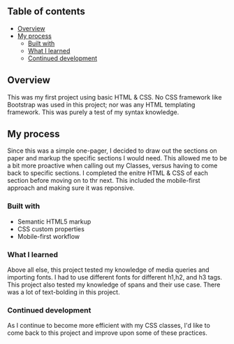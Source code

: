 ## Table of contents

- [Overview](#overview)
- [My process](#my-process)
  - [Built with](#built-with)
  - [What I learned](#what-i-learned)
  - [Continued development](#continued-development)

## Overview
This was my first project using basic HTML & CSS. No CSS framework like Bootstrap was used in this project; nor was any HTML templating framework. This was purely a test of my syntax knowledge.

## My process
Since this was a simple one-pager, I decided to draw out the sections on paper and markup the specific sections I would need. This allowed me to be a bit more proactive when calling out my Classes, versus having to come back to specific sections.
I completed the enitre HTML & CSS of each section before moving on to thr next. This included the mobile-first approach and making sure it was reponsive.

### Built with
- Semantic HTML5 markup
- CSS custom properties
- Mobile-first workflow

### What I learned
Above all else, this project tested my knowledge of media queries and importing fonts. I had to use different fonts for different h1,h2, and h3 tags.
This project also tested my knowledge of spans and their use case. There was a lot of text-bolding in this project.

### Continued development
As I continue to become more efficient with my CSS classes, I'd like to come back to this project and improve upon some of these practices.
